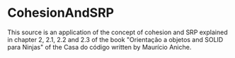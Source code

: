 # CohesionAndSRP

This source is an application of the concept of cohesion and SRP explained in chapter 2, 2.1, 2.2 and 2.3 of the book 
"Orientação a objetos and SOLID para Ninjas" of the Casa do código written by Maurício Aniche.

